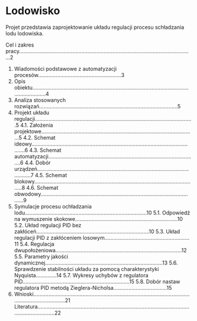 # Lodowisko

Projet przedstawia zaprojektowanie układu regulacji procesu schładzania lodu lodowiska.

Cel i zakres pracy………………………………………………………………………………………………………2
1.	Wiadomości podstawowe z automatyzacji procesów………………………………………….…….3
2.	Opis obiektu……………………………………………………………………………………………………….……..4
3.	Analiza stosowanych rozwiązań…………………………………………………………………………………5
4.	Projekt układu regulacji…………………………………………………………………………………………….5
4.1. Założenia projektowe…………………………………………………………………………….……………5
4.2. Schemat ideowy………………………………………………………………………………………………….6
4.3. Schemat automatyzacji……………………………………………………………………………………….6
4.4. Dobór urządzeń…………………………………………………………………………………………………..7
4.5. Schemat blokowy………………………………………………………………………………………………..8
4.6. Schemat obwodowy……………………………………………………………………………………………9
5.	Symulacje procesu ochładzania lodu………………………………………….……………………………10
5.1.	Odpowiedź na wymuszenie skokowe……………………………………………………….…..10
5.2.	Układ regulacji PID bez zakłóceń………………………………………………………………….10
5.3.	Układ regulacji PID z zakłóceniem losowym…………………………………………………11
5.4.	Regulacja dwupołożeniowa………………………………………………………………………….12
5.5.	Parametry jakości dynamicznej…………………………………………………………………….13
5.6.	Sprawdzenie stabilności układu za pomocą charakterystyki Nyquista…………..14
5.7.	Wykresy uchybów z regulatora PID………………………………………………………………15
5.8.	Dobór nastaw regulatora PID metodą Zieglera-Nicholsa………………………………15
6.	Wnioski………………………………………………………………………………………………………………………….21
Literatura…………………………………………………………………………………………………………………22


